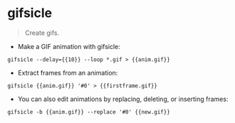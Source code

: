 # gifsicle

> Create gifs.

- Make a GIF animation with gifsicle:

`gifsicle --delay={{10}} --loop *.gif > {{anim.gif}}`

- Extract frames from an animation:

`gifsicle {{anim.gif}} '#0' > {{firstframe.gif}}`

- You can also edit animations by replacing, deleting, or inserting frames:

`gifsicle -b {{anim.gif}} --replace '#0' {{new.gif}}`
